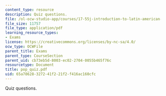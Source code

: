 ```yaml
---
content_type: resource
description: Quiz questions.
file: /ol-ocw-studio-app/courses/17-55j-introduction-to-latin-american-studies-fall-2006/65a78628327241f221f2f416ac160cfc_pop_quiz.pdf
file_size: 11757
file_type: application/pdf
learning_resource_types:
- Exams
license: https://creativecommons.org/licenses/by-nc-sa/4.0/
ocw_type: OCWFile
parent_title: Exams
parent_type: CourseSection
parent_uid: cb73eb5d-8003-ec02-2704-0055b465f76c
resourcetype: Document
title: pop_quiz.pdf
uid: 65a78628-3272-41f2-21f2-f416ac160cfc
---
```

Quiz questions.